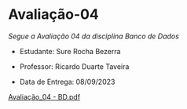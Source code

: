 # Avaliação-04

*Segue a Avaliação 04 da disciplina Banco de Dados*

* Estudante: Sure Rocha Bezerra 

* Professor: Ricardo Duarte Taveira

* Data de Entrega: 08/09/2023

[Avaliação_04 - BD.pdf](https://github.com/surerocha/bd-p4-info/files/12478704/Avaliacao_04.-.BD.pdf)
